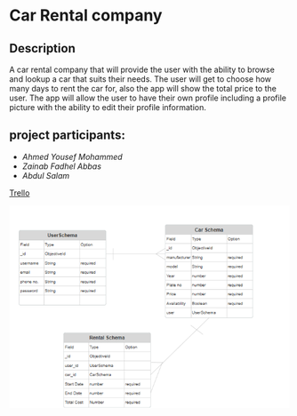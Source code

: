 # Car Rental company

## Description

A car rental company that will provide the user with the ability to browse and lookup a car that suits their needs. The user will get to choose how many days to rent the car for, also the app will show the total price to the user. The app will allow the user to have their own profile including a profile picture with the ability to edit their profile information.




## project participants:
- _Ahmed Yousef Mohammed_
- _Zainab Fadhel Abbas_
- _Abdul Salam_

[Trello](https://trello.com/b/Nn0uqsBV/unit-2-project)

![ERD](/image.png)
